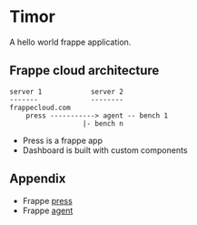 # Timor 

A hello world frappe application. 

## Frappe cloud architecture

```
server 1			server 2
-------				--------
frappecloud.com
	press -----------> agent -- bench 1
			      |- bench n
```
* Press is a frappe app 
* Dashboard is built with custom components 


## Appendix

* Frappe [press](https://github.com/frappe/press)
* Frappe [agent](https://github.com/frappe/agent)
